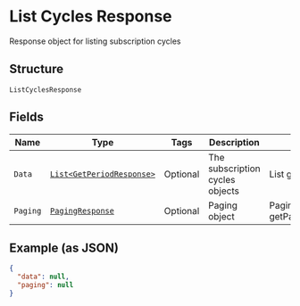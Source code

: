 
# List Cycles Response

Response object for listing subscription cycles

## Structure

`ListCyclesResponse`

## Fields

| Name | Type | Tags | Description | Getter | Setter |
|  --- | --- | --- | --- | --- | --- |
| `Data` | [`List<GetPeriodResponse>`](../../doc/models/get-period-response.md) | Optional | The subscription cycles objects | List<GetPeriodResponse> getData() | setData(List<GetPeriodResponse> data) |
| `Paging` | [`PagingResponse`](../../doc/models/paging-response.md) | Optional | Paging object | PagingResponse getPaging() | setPaging(PagingResponse paging) |

## Example (as JSON)

```json
{
  "data": null,
  "paging": null
}
```

